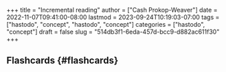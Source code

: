 +++
title = "Incremental reading"
author = ["Cash Prokop-Weaver"]
date = 2022-11-07T09:41:00-08:00
lastmod = 2023-09-24T10:19:03-07:00
tags = ["hastodo", "concept", "hastodo", "concept"]
categories = ["hastodo", "concept"]
draft = false
slug = "514db3f1-6eda-457d-bcc9-d882ac611f30"
+++

## Flashcards {#flashcards}
